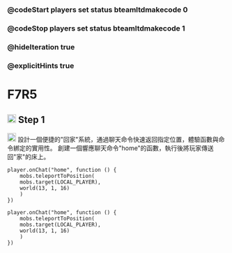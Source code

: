 ### @codeStart players set status bteamltdmakecode 0
### @codeStop players set status bteamltdmakecode 1


### @hideIteration true
### @explicitHints true

# F7R5

## <img src="https://blocklite.20240806.xyz/tw/1/f7r5" width="20" height="20"> Step 1
<img src="https://blocklite.20240806.xyz/tw/1/f7r5" width="20" height="20"> 設計一個便捷的"回家"系統，通過聊天命令快速返回指定位置，體驗函數與命令綁定的實用性。
創建一個響應聊天命令"home"的函數，執行後將玩家傳送回"家"的床上。


```ghost
player.onChat("home", function () {
    mobs.teleportToPosition(
    mobs.target(LOCAL_PLAYER),
    world(13, 1, 16)
    )
})

```
```template
player.onChat("home", function () {
    mobs.teleportToPosition(
    mobs.target(LOCAL_PLAYER),
    world(13, 1, 16)
    )
})
```

```package
``` 